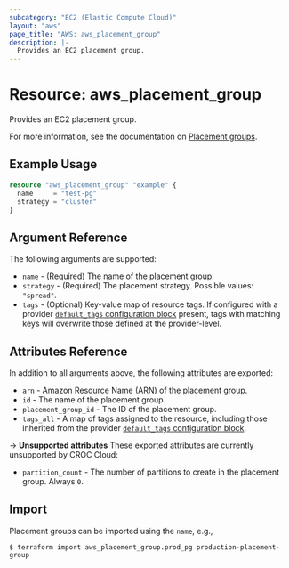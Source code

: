 ```yaml
---
subcategory: "EC2 (Elastic Compute Cloud)"
layout: "aws"
page_title: "AWS: aws_placement_group"
description: |-
  Provides an EC2 placement group.
---
```


# Resource: aws_placement_group

Provides an EC2 placement group.

For more information, see the documentation on [Placement groups][placement-groups].

[placement-groups]: https://docs.cloud.croc.ru/en/services/instances_and_volumes/placementgroups.html

## Example Usage

```terraform
resource "aws_placement_group" "example" {
  name     = "test-pg"
  strategy = "cluster"
}
```

## Argument Reference

The following arguments are supported:

* `name` - (Required) The name of the placement group.
* `strategy` - (Required) The placement strategy. Possible values: `"spread"`.
* `tags` - (Optional) Key-value map of resource tags. If configured with a provider [`default_tags` configuration block][default-tags] present, tags with matching keys will overwrite those defined at the provider-level.

## Attributes Reference

In addition to all arguments above, the following attributes are exported:

* `arn` - Amazon Resource Name (ARN) of the placement group.
* `id` - The name of the placement group.
* `placement_group_id` - The ID of the placement group.
* `tags_all` - A map of tags assigned to the resource, including those inherited from the provider [`default_tags` configuration block][default-tags].

->  **Unsupported attributes**
These exported attributes are currently unsupported by CROC Cloud:

* `partition_count` - The number of partitions to create in the placement group. Always `0`.

## Import

Placement groups can be imported using the `name`, e.g.,

```
$ terraform import aws_placement_group.prod_pg production-placement-group
```

[default-tags]: https://www.terraform.io/docs/providers/aws/index.html#default_tags-configuration-block
